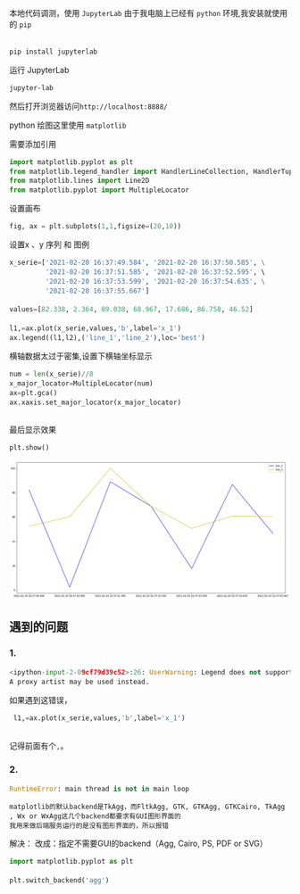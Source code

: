 

本地代码调测，使用  `JupyterLab`
由于我电脑上已经有 `python` 环境,我安装就使用的 `pip`
```python

pip install jupyterlab

```

运行 JupyterLab
```cmd
jupyter-lab
```

然后打开浏览器访问`http://localhost:8888/`

python 绘图这里使用 `matplotlib`

需要添加引用

```python
import matplotlib.pyplot as plt
from matplotlib.legend_handler import HandlerLineCollection, HandlerTuple
from matplotlib.lines import Line2D
from matplotlib.pyplot import MultipleLocator
```

设置画布
```python
fig, ax = plt.subplots(1,1,figsize=(20,10))

```

设置x 、y 序列 和 图例

```python 
x_serie=['2021-02-20 16:37:49.584', '2021-02-20 16:37:50.585', \
         '2021-02-20 16:37:51.585', '2021-02-20 16:37:52.595', \ 
		 '2021-02-20 16:37:53.599', '2021-02-20 16:37:54.635', \
		 '2021-02-20 16:37:55.667']

values=[82.338, 2.364, 89.038, 68.967, 17.686, 86.758, 46.52]

l1,=ax.plot(x_serie,values,'b',label='x_1')
ax.legend((l1,l2),('line_1','line_2'),loc='best')

```

横轴数据太过于密集,设置下横轴坐标显示

```python
num = len(x_serie)//8
x_major_locator=MultipleLocator(num)
ax=plt.gca()
ax.xaxis.set_major_locator(x_major_locator)
 
```

最后显示效果
```python
plt.show()

```

 ![](https://raw.githubusercontent.com/vinloong/imgchr/main/notes/img/202201191006866.png)


## 遇到的问题
### 1.
```python
<ipython-input-2-09cf79d39c52>:26: UserWarning: Legend does not support \[<matplotlib.lines.Line2D object at 0x000001B07A8646D0>\] instances.
A proxy artist may be used instead.
```
如果遇到这错误，
```python
 l1,=ax.plot(x_serie,values,'b',label='x_1')
 
 ```
 
 记得前面有个`,`。
 
### 2.
```python
RuntimeError: main thread is not in main loop
```

```
matplotlib的默认backend是TkAgg，而FltkAgg, GTK, GTKAgg, GTKCairo, TkAgg , Wx or WxAgg这几个backend都要求有GUI图形界面的
我用来做后端服务运行的是没有图形界面的，所以报错
```

解决：
改成：指定不需要GUI的backend（Agg, Cairo, PS, PDF or SVG）

```python
import matplotlib.pyplot as plt 

plt.switch_backend('agg')
```

